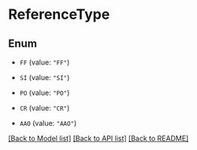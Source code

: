 # ReferenceType

## Enum


* `FF` (value: `"FF"`)

* `SI` (value: `"SI"`)

* `PO` (value: `"PO"`)

* `CR` (value: `"CR"`)

* `AAO` (value: `"AAO"`)


[[Back to Model list]](../README.md#documentation-for-models) [[Back to API list]](../README.md#documentation-for-api-endpoints) [[Back to README]](../README.md)



